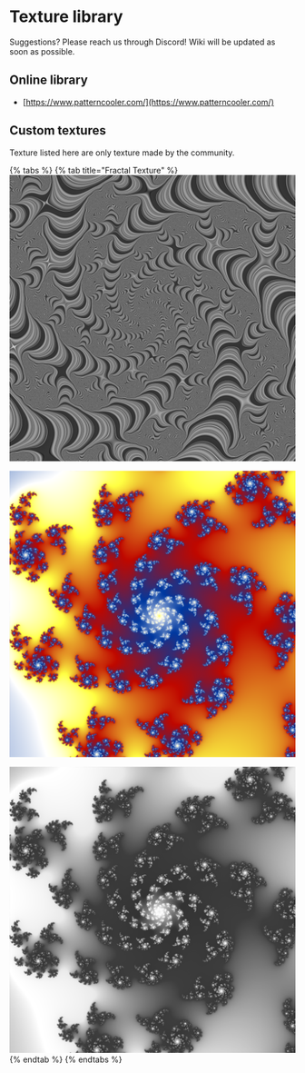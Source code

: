 # Texture library

Suggestions? Please reach us through Discord! Wiki will be updated as soon as possible.

## Online library

* [https://www.patterncooler.com/](https://www.patterncooler.com/)

## Custom textures

Texture listed here are only texture made by the community.

{% tabs %}
{% tab title="Fractal Texture" %}
![Fractal 01](../../../.gitbook/assets/fractal01.png)

![Fractal 02](../../../.gitbook/assets/fractal02.png)

![Fractal 02](../../../.gitbook/assets/fractal02_w.png)
{% endtab %}
{% endtabs %}



